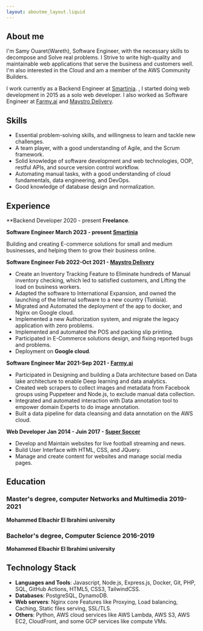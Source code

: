 ```yaml
---
layout: aboutme_layout.liquid
---
```


## About me

I'm Samy Ouaret(Wareth), Software Engineer, with the necessary skills to decompose and Solve real problems. I Strive to write high-quality and maintainable web applications that serve the business and customers well. I'm also interested in the Cloud and am a member of the AWS Community Builders.

I work currently as a Backend Engineer at <a href="https://smartinia.com" class="text-blue-700" target="_blank" rel="noopener noreferrer">Smartinia</a>.
, I started doing web development in 2015 as a solo web developer. I also worked as Software Engineer at [Farmy.ai](https://farmy.ai) and [Maystro Delivery](maystro-delivery.com).


## Skills

- Essential problem-solving skills, and willingness to learn and tackle new challenges.
- A team player, with a good understanding of Agile, and the Scrum framework.
- Solid knowledge of software development and web technologies, OOP, restful APIs, and source version control workflow.
- Automating manual tasks, with a good understanding of cloud fundamentals, data engineering, and DevOps.
- Good knowledge of database design and normalization.

## Experience

**Backend Developer 2020 - present **Freelance**.

**Software Engineer March 2023 - present [Smartinia](https://smartinia.com)**

Building and creating E-commerce solutions for small and medium businesses, and helping them to grow their business online.

**Software Engineer Feb 2022-Oct 2021 - [Maystro Delivery](maystro-delivery.com)**

- Create an Inventory Tracking Feature to Eliminate hundreds of Manual inventory checking, which led to satisfied customers, and Lifting the load on business workers.
- Adapted the software to International Expansion, and owned the launching of the Internal software to a new country (Tunisia).
- Migrated and Automated the deployment of the app to docker, and Nginx on Google cloud.
- Implemented a new Authorization system, and migrate the legacy application with zero problems.
- Implemented and automated the POS and packing slip printing.
- Participated in E-Commerce solutions design, and fixing reported bugs and problems.
- Deployment on **Google cloud**.

**Software Engineer Mar 2021-Sep 2021 - [Farmy.ai](https://farmy.ai)**

- Participated in Designing and building a Data architecture based on Data lake architecture to enable Deep learning and data analytics.
- Created web scrapers to collect images and metadata from Facebook groups using Puppeteer and Node.js, to exclude manual data collection.
- Integrated and automated interaction with Data annotation tool to empower domain Experts to do image annotation.
- Built a data pipeline for data cleansing and data annotation on the AWS cloud.

**Web Developer Jan 2014 - Juin 2017 - [Super Soccer](http://supersoccer.live)**

- Develop and Maintain websites for live football streaming and news.
- Build User Interface with HTML, CSS, and JQuery.
- Manage and create content for websites and manage social media pages.

## Education

### Master's degree, computer Networks and Multimedia 2019-2021
 
**Mohammed Elbachir El Ibrahimi university**

### Bachelor's degree, Computer Science 2016-2019

**Mohammed Elbachir El Ibrahimi university**

## Technology Stack

- **Languages and Tools**: Javascript, Node.js, Express.js, Docker, Git, PHP, SQL, GitHub Actions, HTML5, CSS3, TailwindCSS.
- **Databases**: PostgreSQL, DynamoDB.
- **Web servers**: Nginx core Features like Proxying, Load balancing, Caching, Static files serving, SSL/TLS.
- **Others**: Python, AWS cloud services like AWS Lambda, AWS S3, AWS EC2, CloudFront, and some GCP services like compute VMs.

